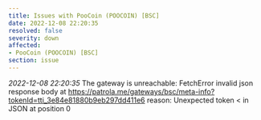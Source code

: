 ```yaml
---
title: Issues with PooCoin (POOCOIN) [BSC]
date: 2022-12-08 22:20:35
resolved: false
severity: down
affected:
- PooCoin (POOCOIN) [BSC]
section: issue
---
```


*2022-12-08 22:20:35* The gateway is unreachable: FetchError invalid json response body at https://patrola.me/gateways/bsc/meta-info?tokenId=tti_3e84e81880b9eb297dd411e6 reason: Unexpected token < in JSON at position 0